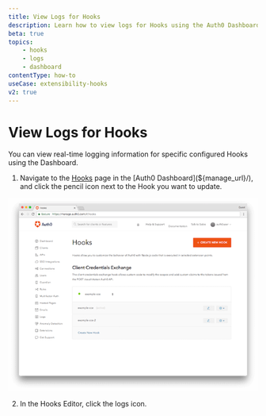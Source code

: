 ```yaml
---
title: View Logs for Hooks
description: Learn how to view logs for Hooks using the Auth0 Dashboard.
beta: true
topics:
    - hooks
    - logs
    - dashboard
contentType: how-to
useCase: extensibility-hooks
v2: true
---
```


# View Logs for Hooks

You can view real-time logging information for specific configured Hooks using the Dashboard.

1. Navigate to the [Hooks](${manage_url}/#/hooks) page in the [Auth0 Dashboard](${manage_url}/), and click the pencil icon next to the Hook you want to update.

  ![List of Hooks](/media/articles/hooks/hooks-list.png)

2. In the Hooks Editor, click the logs icon.

